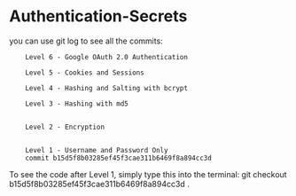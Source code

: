# Authentication-Secrets

you can use git log to see all the commits:

        Level 6 - Google OAuth 2.0 Authentication
        
        Level 5 - Cookies and Sessions
        
        Level 4 - Hashing and Salting with bcrypt
        
        Level 3 - Hashing with md5


        Level 2 - Encryption
        

        Level 1 - Username and Password Only
        commit b15d5f8b03285ef45f3cae311b6469f8a894cc3d

To see the code after Level 1, simply type this into the terminal:
        git checkout b15d5f8b03285ef45f3cae311b6469f8a894cc3d .


